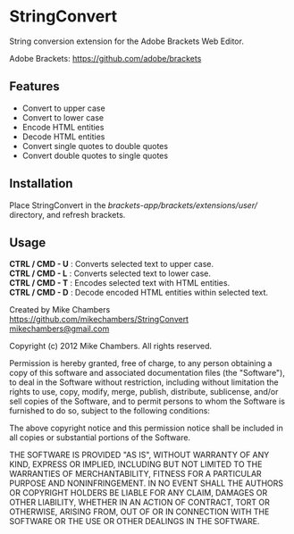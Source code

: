 StringConvert
=============

String conversion extension for the Adobe Brackets Web Editor.

Adobe Brackets:
https://github.com/adobe/brackets

## Features
* Convert to upper case
* Convert to lower case
* Encode HTML entities
* Decode HTML entities
* Convert single quotes to double quotes
* Convert double quotes to single quotes

## Installation

Place StringConvert in the _brackets-app/brackets/extensions/user/_ directory, and refresh brackets.

## Usage

**CTRL / CMD - U** : Converts selected text to upper case.  
**CTRL / CMD - L** : Converts selected text to lower case.  
**CTRL / CMD - T** : Encodes selected text with HTML entities.  
**CTRL / CMD - D** : Decode encoded HTML entities within selected text. 


Created by Mike Chambers  
https://github.com/mikechambers/StringConvert  
mikechambers@gmail.com  


Copyright (c) 2012 Mike Chambers. All rights reserved.

Permission is hereby granted, free of charge, to any person obtaining a
copy of this software and associated documentation files (the "Software"), 
to deal in the Software without restriction, including without limitation 
the rights to use, copy, modify, merge, publish, distribute, sublicense, 
and/or sell copies of the Software, and to permit persons to whom the 
Software is furnished to do so, subject to the following conditions:

The above copyright notice and this permission notice shall be included in
all copies or substantial portions of the Software.
  
THE SOFTWARE IS PROVIDED "AS IS", WITHOUT WARRANTY OF ANY KIND, EXPRESS OR
IMPLIED, INCLUDING BUT NOT LIMITED TO THE WARRANTIES OF MERCHANTABILITY, 
FITNESS FOR A PARTICULAR PURPOSE AND NONINFRINGEMENT. IN NO EVENT SHALL THE
AUTHORS OR COPYRIGHT HOLDERS BE LIABLE FOR ANY CLAIM, DAMAGES OR OTHER 
LIABILITY, WHETHER IN AN ACTION OF CONTRACT, TORT OR OTHERWISE, ARISING 
FROM, OUT OF OR IN CONNECTION WITH THE SOFTWARE OR THE USE OR OTHER 
DEALINGS IN THE SOFTWARE.